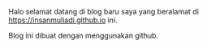 Halo selamat datang di blog baru saya yang beralamat di https://insanmuliadi.github.io ini.

Blog ini dibuat dengan menggunakan github.
